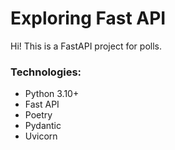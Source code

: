 # Exploring Fast API

Hi! This is a FastAPI project for polls.

### Technologies:
- Python 3.10+
- Fast API
- Poetry
- Pydantic
- Uvicorn
